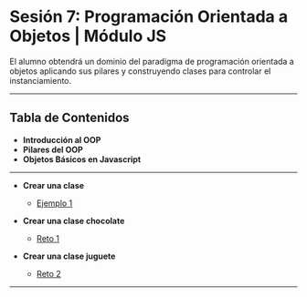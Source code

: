 # Sesión 7: Programación Orientada a Objetos | Módulo JS

El alumno obtendrá un dominio del paradigma de programación orientada a objetos aplicando sus pilares y construyendo clases para controlar el instanciamiento. 


***

## Tabla de Contenidos
  
  - **Introducción al OOP**
  - **Pilares del OOP**
  - **Objetos Básicos en Javascript**
  
  <hr>
  
  - **Crear una clase**
    - [Ejemplo 1](./Ejemplo-01)
 
  - **Crear una clase chocolate**
    - [Reto 1](./reto1)
    
  - **Crear una clase juguete**
    - [Reto 2](./reto2)
    
    
  
***
